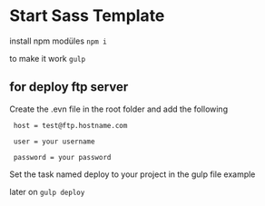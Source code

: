 # Start Sass Template

install npm modüles
<code>npm i </code>

to make it work
<code>gulp </code>

## for deploy ftp server
Create the .evn file in the root folder and add the following

```
 host = test@ftp.hostname.com

 user = your username

 password = your password
```

Set the task named deploy to your project in the gulp file
example

later on <code>gulp deploy</code>
